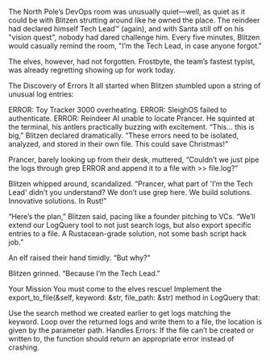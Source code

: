 The North Pole’s DevOps room was unusually quiet—well, as quiet as it could be with Blitzen strutting around like he owned the place. The reindeer had declared himself Tech Lead™ (again), and with Santa still off on his "vision quest", nobody had dared challenge him. Every five minutes, Blitzen would casually remind the room, "I’m the Tech Lead, in case anyone forgot."

The elves, however, had not forgotten. Frostbyte, the team’s fastest typist, was already regretting showing up for work today.

The Discovery of Errors
It all started when Blitzen stumbled upon a string of unusual log entries:

ERROR: Toy Tracker 3000 overheating.
ERROR: SleighOS failed to authenticate.
ERROR: Reindeer AI unable to locate Prancer.
He squinted at the terminal, his antlers practically buzzing with excitement. “This… this is big,” Blitzen declared dramatically. “These errors need to be isolated, analyzed, and stored in their own file. This could save Christmas!”

Prancer, barely looking up from their desk, muttered, “Couldn’t we just pipe the logs through grep ERROR and append it to a file with >> file.log?”

Blitzen whipped around, scandalized. “Prancer, what part of 'I’m the Tech Lead' didn’t you understand? We don’t use grep here. We build solutions. Innovative solutions. In Rust!”

“Here’s the plan,” Blitzen said, pacing like a founder pitching to VCs. “We’ll extend our LogQuery tool to not just search logs, but also export specific entries to a file. A Rustacean-grade solution, not some bash script hack job.”

An elf raised their hand timidly. “But why?”

Blitzen grinned. “Because I’m the Tech Lead.”

Your Mission
You must come to the elves rescue! Implement the export_to_file(&self, keyword: &str, file_path: &str) method in LogQuery that:

Use the search method we created earlier to get logs matching the keyword.
Loop over the returned logs and write them to a file, the location is given by the parameter path.
Handles Errors: If the file can’t be created or written to, the function should return an appropriate error instead of crashing.
